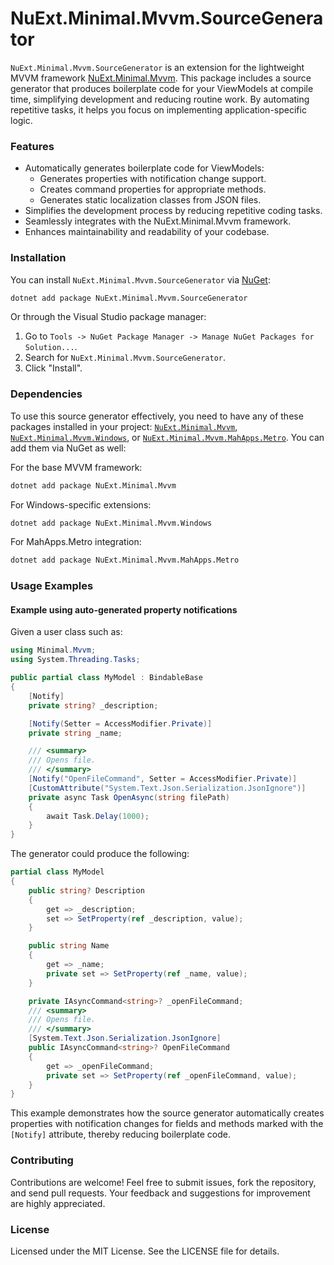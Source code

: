 # NuExt.Minimal.Mvvm.SourceGenerator

`NuExt.Minimal.Mvvm.SourceGenerator` is an extension for the lightweight MVVM framework [NuExt.Minimal.Mvvm](https://github.com/IvanGit/NuExt.Minimal.Mvvm). This package includes a source generator that produces boilerplate code for your ViewModels at compile time, simplifying development and reducing routine work. By automating repetitive tasks, it helps you focus on implementing application-specific logic.

### Features

- Automatically generates boilerplate code for ViewModels:
  - Generates properties with notification change support.
  - Creates command properties for appropriate methods.
  - Generates static localization classes from JSON files.
- Simplifies the development process by reducing repetitive coding tasks.
- Seamlessly integrates with the NuExt.Minimal.Mvvm framework.
- Enhances maintainability and readability of your codebase.

### Installation

You can install `NuExt.Minimal.Mvvm.SourceGenerator` via [NuGet](https://www.nuget.org/):

```sh
dotnet add package NuExt.Minimal.Mvvm.SourceGenerator
```

Or through the Visual Studio package manager:

1. Go to `Tools -> NuGet Package Manager -> Manage NuGet Packages for Solution...`.
2. Search for `NuExt.Minimal.Mvvm.SourceGenerator`.
3. Click "Install".

### Dependencies

To use this source generator effectively, you need to have any of these packages installed in your project: [`NuExt.Minimal.Mvvm`](https://www.nuget.org/packages/NuExt.Minimal.Mvvm), [`NuExt.Minimal.Mvvm.Windows`](https://www.nuget.org/packages/NuExt.Minimal.Mvvm.Windows), or [`NuExt.Minimal.Mvvm.MahApps.Metro`](https://www.nuget.org/packages/NuExt.Minimal.Mvvm.MahApps.Metro). You can add them via NuGet as well:

For the base MVVM framework:
```sh
dotnet add package NuExt.Minimal.Mvvm
```

For Windows-specific extensions:
```sh
dotnet add package NuExt.Minimal.Mvvm.Windows
```

For MahApps.Metro integration:
```sh
dotnet add package NuExt.Minimal.Mvvm.MahApps.Metro
```

### Usage Examples

#### Example using auto-generated property notifications

Given a user class such as:

```csharp
using Minimal.Mvvm;
using System.Threading.Tasks;

public partial class MyModel : BindableBase
{
    [Notify]
    private string? _description;

    [Notify(Setter = AccessModifier.Private)]
    private string _name;

    /// <summary>
    /// Opens file.
    /// </summary>
    [Notify("OpenFileCommand", Setter = AccessModifier.Private)]
    [CustomAttribute("System.Text.Json.Serialization.JsonIgnore")]
    private async Task OpenAsync(string filePath)
    {
        await Task.Delay(1000);
    }
}
```

The generator could produce the following:

```csharp
partial class MyModel
{
    public string? Description
    {
        get => _description;
        set => SetProperty(ref _description, value);
    }

    public string Name
    {
        get => _name;
        private set => SetProperty(ref _name, value);
    }

    private IAsyncCommand<string>? _openFileCommand;
    /// <summary>
    /// Opens file.
    /// </summary>
    [System.Text.Json.Serialization.JsonIgnore]
    public IAsyncCommand<string>? OpenFileCommand
    {
        get => _openFileCommand;
        private set => SetProperty(ref _openFileCommand, value);
    }
}
```

This example demonstrates how the source generator automatically creates properties with notification changes for fields and methods marked with the `[Notify]` attribute, thereby reducing boilerplate code.

### Contributing

Contributions are welcome! Feel free to submit issues, fork the repository, and send pull requests. Your feedback and suggestions for improvement are highly appreciated.

### License

Licensed under the MIT License. See the LICENSE file for details.